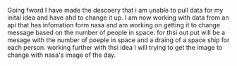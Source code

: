Going fword I have made the descoery that i am unable to pull data for my inital idea and have ahd to change it up.
I am now working with data from an api that has infomation form nasa and am working on getting it to change message based on the number of people in space.
for thsi out put will be a mesage with the number of poeple in space and a draing of a space ship for each person.
working further with thsi idea I will trying to get the image to change with nasa's image of the day.